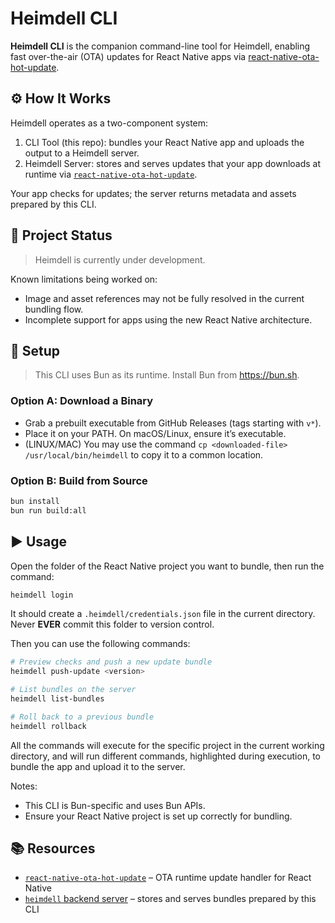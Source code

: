 # Heimdell CLI

**Heimdell CLI** is the companion command-line tool for Heimdell, enabling fast over-the-air (OTA) updates for React Native apps via [react-native-ota-hot-update](https://github.com/vantuan88291/react-native-ota-hot-update).

## ⚙️ How It Works

Heimdell operates as a two-component system:

1. CLI Tool (this repo): bundles your React Native app and uploads the output to a Heimdell server.
2. Heimdell Server: stores and serves updates that your app downloads at runtime via [`react-native-ota-hot-update`](https://github.com/vantuan88291/react-native-ota-hot-update).

Your app checks for updates; the server returns metadata and assets prepared by this CLI.

## 🚧 Project Status

> Heimdell is currently under development.

Known limitations being worked on:

- Image and asset references may not be fully resolved in the current bundling flow.
- Incomplete support for apps using the new React Native architecture.

## 🔧 Setup

> This CLI uses Bun as its runtime. Install Bun from https://bun.sh.

### Option A: Download a Binary

- Grab a prebuilt executable from GitHub Releases (tags starting with `v*`).
- Place it on your PATH. On macOS/Linux, ensure it’s executable.
- (LINUX/MAC) You may use the command `cp <downloaded-file> /usr/local/bin/heimdell` to copy it to a common location.

### Option B: Build from Source

```bash
bun install
bun run build:all
```

## ▶️ Usage

Open the folder of the React Native project you want to bundle, 
then run the command:
```bash
heimdell login
```

It should create a `.heimdell/credentials.json` file in the current directory. 
Never **EVER** commit this folder to version control.

Then you can use the following commands:
```bash
# Preview checks and push a new update bundle
heimdell push-update <version>

# List bundles on the server
heimdell list-bundles

# Roll back to a previous bundle
heimdell rollback
```

All the commands will execute for the specific project in the current working directory, 
and will run different commands, highlighted during execution, to bundle the app and upload it to the server.

Notes:
- This CLI is Bun-specific and uses Bun APIs.
- Ensure your React Native project is set up correctly for bundling.

## 📚 Resources

- [`react-native-ota-hot-update`](https://github.com/vantuan88291/react-native-ota-hot-update) – OTA runtime update handler for React Native
- [`heimdell` backend server](https://github.com/ShindouMihou/heimdell) – stores and serves bundles prepared by this CLI
